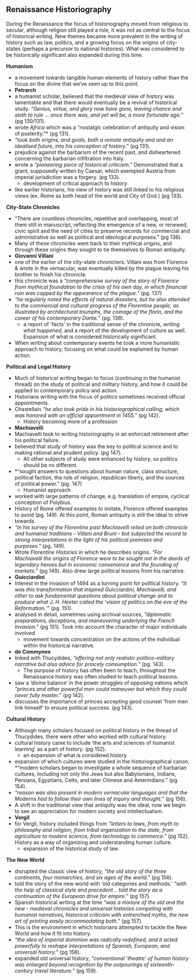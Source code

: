 ## Renaissance Historiography
During the Renaissance the focus of historiography moved from religious to secular, although religion still played a role, it was not as central to the focus of historical writing.  New themes became more prevalent in the writing of history such as law, politics, and a growing focus on the origins of city-states (perhaps a precursor to national histories).  What was considered to be historically significant also expanded during this time.

**Humanism**
- a movement towards tangible human elements of history rather than the focus on the divine that we’ve seen up to this point.
- **Petrarch**
 - a humanist scholar, believed that the medieval view of history was lamentable and that there would eventually be a revival of historical study.  *“Genius, virtue, and glory now have gone, leaving chance and sloth to rule … once there was, and yet will be, a more fortunate age.”* (pg 130/131).
 - wrote *Africa* which was a “nostalgic celebration of antiquity and vision of posterity.”* (pg 131).
 - *“took both origins, and goals, both a remote antiquity and and an idealised future, into his conception of history.”* (pg 131).
 - prejudice against the barbarism of the recent past, and disheartened concerning the barbarian infiltration into Italy.
 - wrote a *“pioneering piece of historical criticism.”*  Demonstrated that a grant, supposedly written by Caesar, which exempted Austria from imperial jurisdiction was a forgery. (pg 133).
   - development of critical approach to history
 - like earlier historians, his view of history was still linked to his religious views (ex. Rome as both head of the world and City of God.) (pg 133).

**City-State Chronicles**
- “There are countless chronicles, repetitive and overlapping, most of them still in manuscript, reflecting the emergence of a new, or renewed, civic spirit and the need of cities to preserve records for commercial and administrative as well as political and ideological purposes.” (pg 136).
- Many of these chronicles went back to their mythical origins, and through these origins they sought to tie themselves to Roman antiquity.
- **Giovanni Villani**
 - one of the earlier of the city-state chroniclers.  Villani was from Florence & wrote in the vernacular, was eventually killed by the plague leaving his brother to finish his chronicle.
 - this chronicle was a *“comprehensive survey of the story of Florence from mythical foundation to the crisis of his own day, in which financial ruin was capped by the appearance of the plague.”* (pg. 137)
 - *“he regularly noted the effects of natural disasters, but he also attended to the commercial and cultural progress of the Florentine people, as illustrated by architectural triumphs, the coinage of the florin, and the career of his contemporary Dante.”* (pg. 138).
   - a report of 'facts' in the traditional sense of the chronicle, *writing what happened*, and a report of the development of culture as well.  Expansion of what is considered historically significant.
 - When writing about contemporary events he took a more humanistic approach to history, focusing on what could be explained by human action.

**Political and Legal History**
- Much of historical writing began to focus (continuing in the humanist thread) on the study of political and military history, and how it could be applied to contemporary policy and action.
- Historians writing with the focus of politics sometimes received official appointments.
 - Chastellain *“he also took pride in his historiographical calling, which was honored with an official appointment in 1455.”* (pg 142).
   - History becoming more of a profession
- **Machiavelli**
 - Machiavelli took to writing historiography in an enforced retirement after his political failure. 
 - believed that study of history was the key to political science and to making rational and prudent policy. (pg 147). 
   - All other subjects of study were enhanced by history, so politics should be no different.
 - *“sought answers to questions about human nature, class structure, political faction, the role of religion, republican liberty, and the sources of political power.” (pg. 147)
   - Humanist approach
 - worked with large patterns of change, e.g. translation of empire, cyclical conception of Polybius.
 - History of Rome offered examples to imitate, Florence offered examples to avoid (pg. 149).  At this point, Roman antiquity is still the ideal to strive towards. 
 - *“in his survey of the Florentine past Machiavelli relied on both chronicle and humanist traditions - Villani and Bruni - but subjected the record to strong interpretations in the light of his political premises and purposes.”* (pg. 149). 
 - Wrote *Florentine Histories* in which he describes origins. *“For Machiavelli the origins of Florence were to be sought not in the deeds of legendary heroes but in economic convenience and the founding of markets.”* (pg 149).  Also drew large political lessons from his narrative.
- **Guicciardini**
 - Interest in the invasion of 1494 as a turning point for political history.  *“It was this transformation that inspired Guicciardini, Machiavelli, and other to ask fundamental questions about political change and to produce what J. H. Hexter called the ‘vision of politics on the eve of the Reformation.’”* (pg. 151).
 - analysed in detail, sometimes using archival sources, *”diplomatic preparations, deceptions, and maneuvering underlying the French Invasion.”* (pg 151).  Took into account the character of major individuals involved
   - movement towards concentration on the actions of the individual within the historical narrative.
- **de Commynes**
 - linked with Thucydides, *“offering not only realistic politico-military narrative but also advice for princely consumption.”* (pg. 143).  
   - The purpose of history has often been to teach, throughout the Renaissance history was often studied to teach political lessons.
- saw a ‘divine balance’ in the power struggles of opposing nations which *”princes and other powerful men could maneuver but which they could never fully master.”* (pg 142). 
- discusses the importance of princes accepting good counsel ‘from men link himself’ to ensure political success. (pg 143).

**Cultural History**
- Although many scholars focused on political history in the thread of Thucydides, there were other who worked with cultural history.
 - cultural history came to include ‘the arts and sciences of humanist learning’ as a part of history. (pg 152).
   - an expansion of what is considered history
- expansion of which cultures were studied in the historiographical canon, *“modern scholars began to investigate a whole sequence of barbarian cultures, including not only the Jews but also Babylonians, Indians, Persians, Egyptians, Celts, and later Chinese and Amerindians.” (pg 154).
- *“reason was also present in modern vernacular languages and that the Moderns had to follow their own lines of inquiry and thought.”* (pg 156).  
 - A shift in the traditional view that antiquity was the ideal, now we begin to see an appreciation for modern society and intellectualism.
- **Vergil**
 - for Vergil, history included things from *“letters to laws, from myth to philosophy and religion, from tribal organization to the state, from agriculture to modern science, from technology to commerce.”* (pg 152). History as a way of organizing and understanding human culture.
   - expansion of the historical study of law.

**The New World**
- disrupted the classic view of history, *“the old story of the three continents, four monarchies, and six ages of the world.”* (pg 156).
- told the story of the new world with ‘old categories and methods.’  *“with the help of classical style and precedent .. told the story as a continuation of the European drive for empire.”* (pg 157).
- Spanish historical writing at the time *“was a mixture of the old and the new - medieval chronicles and universal histories competing with humanist narratives, historical criticism with entrenched myths, the new art of printing easily accommodating both.”* (pg 157).
 - This is the environment in which historians attempted to tackle the New World and how it fit into history.
- *“the idea of imperial dominion was radically redefined, and it acted powerfully to reshape interpretations of Spanish, European, and universal history.”* (pg 158).
- expanded old universal history, *“conventional ‘theatre’ of human history was enlarged beyond recognition by the outpourings of sixteenth-century travel literature.”* (pg 159).
